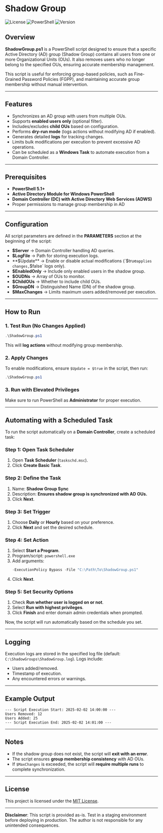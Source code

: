# Shadow Group 

![License](https://img.shields.io/badge/license-MIT-blue.svg)
![PowerShell](https://img.shields.io/badge/powershell-5.1%2B-blue.svg)
![Version](https://img.shields.io/badge/version-3.0-green.svg)

## Overview
**ShadowGroup.ps1** is a PowerShell script designed to ensure that a specific Active Directory (AD) group (Shadow Group) contains all users from one or more Organizational Units (OUs). It also removes users who no longer belong to the specified OUs, ensuring accurate membership management.

This script is useful for enforcing group-based policies, such as Fine-Grained Password Policies (FGPP), and maintaining accurate group membership without manual intervention.

---

## Features
- Synchronizes an AD group with users from multiple OUs.
- Supports **enabled users only** (optional filter).
- Includes/excludes **child OUs** based on configuration.
- Performs **dry-run mode** (logs actions without modifying AD if enabled).
- Generates detailed **logs** for tracking changes.
- Limits bulk modifications per execution to prevent excessive AD operations.
- Can be scheduled as a **Windows Task** to automate execution from a Domain Controller.

---

## Prerequisites
- **PowerShell 5.1+**
- **Active Directory Module for Windows PowerShell**
- **Domain Controller (DC) with Active Directory Web Services (ADWS)**
- Proper permissions to manage group membership in AD

---

## Configuration
All script parameters are defined in the **PARAMETERS** section at the beginning of the script:

- **$Server** → Domain Controller handling AD queries.
- **$LogFile** → Path for storing execution logs.
- **$Update** → Enable or disable actual modifications (`$true` applies changes, `$false` logs only).
- **$EnabledOnly** → Include only enabled users in the shadow group.
- **$OUDNs** → Array of OUs to monitor.
- **$ChildOUs** → Whether to include child OUs.
- **$GroupDN** → Distinguished Name (DN) of the shadow group.
- **$MaxChanges** → Limits maximum users added/removed per execution.

---

## How to Run
### 1. Test Run (No Changes Applied)
```powershell
.\ShadowGroup.ps1
```
This will **log actions** without modifying group membership.

### 2. Apply Changes
To enable modifications, ensure `$Update = $true` in the script, then run:
```powershell
.\ShadowGroup.ps1
```

### 3. Run with Elevated Privileges
Make sure to run PowerShell as **Administrator** for proper execution.

---

## Automating with a Scheduled Task
To run the script automatically on a **Domain Controller**, create a scheduled task:

### Step 1: Open Task Scheduler
1. Open **Task Scheduler** (`taskschd.msc`).
2. Click **Create Basic Task**.

### Step 2: Define the Task
1. Name: **Shadow Group Sync**
2. Description: **Ensures shadow group is synchronized with AD OUs.**
3. Click **Next**.

### Step 3: Set Trigger
1. Choose **Daily** or **Hourly** based on your preference.
2. Click **Next** and set the desired schedule.

### Step 4: Set Action
1. Select **Start a Program**.
2. Program/script: `powershell.exe`
3. Add arguments:
   ```powershell
   -ExecutionPolicy Bypass -File "C:\Path\To\ShadowGroup.ps1"
   ```
4. Click **Next**.

### Step 5: Set Security Options
1. Check **Run whether user is logged on or not**.
2. Select **Run with highest privileges**.
3. Click **Finish** and enter domain admin credentials when prompted.

Now, the script will run automatically based on the schedule you set.

---

## Logging
Execution logs are stored in the specified log file (default: `C:\ShadowGroups\ShadowGroup.log`). Logs include:
- Users added/removed.
- Timestamp of execution.
- Any encountered errors or warnings.

---

## Example Output
```plaintext
--- Script Execution Start: 2025-02-02 14:00:00 ---
Users Removed: 12
Users Added: 25
--- Script Execution End: 2025-02-02 14:01:00 ---
```

---

## Notes
- If the shadow group does not exist, the script will **exit with an error**.
- The script ensures **group membership consistency** with AD OUs.
- If `$MaxChanges` is exceeded, the script will **require multiple runs** to complete synchronization.

---

## License 
This project is licensed under the [MIT License](https://opensource.org/licenses/MIT).

---

**Disclaimer**: This script is provided as-is. Test in a staging environment before deploying in production. The author is not responsible for any unintended consequences.
